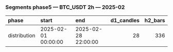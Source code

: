 ### Segments phase5 — BTC_USDT 2h — 2025-02

| phase        | start               | end                 |   d1_candles |   h2_bars |
|:-------------|:--------------------|:--------------------|-------------:|----------:|
| distribution | 2025-02-01 00:00:00 | 2025-02-28 22:00:00 |           28 |       336 |